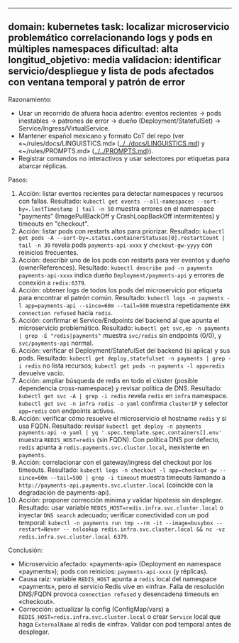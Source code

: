 <!-- markdownlint-disable MD041 -->
---
domain: kubernetes
task: localizar microservicio problemático correlacionando logs y pods en múltiples namespaces
dificultad: alta
longitud_objetivo: media
validacion: identificar servicio/despliegue y lista de pods afectados con ventana temporal y patrón de error
---

Razonamiento:
- Usar un recorrido de afuera hacia adentro: eventos recientes → pods inestables → patrones de error → dueño (Deployment/StatefulSet) → Service/Ingress/VirtualService.
- Mantener español mexicano y formato CoT del repo (ver «~/rules/docs/LINGUISTICS.md» ([../../docs/LINGUISTICS.md](../../docs/LINGUISTICS.md)) y «~/rules/PROMPTS.md» ([../../PROMPTS.md](../../PROMPTS.md))).
- Registrar comandos no interactivos y usar selectores por etiquetas para abarcar réplicas.

Pasos:
1) Acción: listar eventos recientes para detectar namespaces y recursos con fallas.
   Resultado: `kubectl get events --all-namespaces --sort-by=.lastTimestamp | tail -n 50` muestra errores en el namespace "payments" (ImagePullBackOff y CrashLoopBackOff intermitentes) y timeouts en "checkout".
2) Acción: listar pods con restarts altos para priorizar.
   Resultado: `kubectl get pods -A --sort-by=.status.containerStatuses[0].restartCount | tail -n 30` revela pods `payments-api-xxxx` y `checkout-gw-yyyy` con reinicios frecuentes.
3) Acción: describir uno de los pods con restarts para ver eventos y dueño (ownerReferences).
   Resultado: `kubectl describe pod -n payments payments-api-xxxx` indica dueño `Deployment/payments-api` y errores de conexión a `redis:6379`.
4) Acción: obtener logs de todos los pods del microservicio por etiqueta para encontrar el patrón común.
   Resultado: `kubectl logs -n payments -l app=payments-api --since=60m --tail=500` muestra repetidamente `ERR connection refused` hacia `redis`.
5) Acción: confirmar el Service/Endpoints del backend al que apunta el microservicio problemático.
   Resultado: `kubectl get svc,ep -n payments | grep -E "redis|payments"` muestra `svc/redis` sin endpoints (0/0), y `svc/payments-api` normal.
6) Acción: verificar el Deployment/StatefulSet del backend (si aplica) y sus pods.
   Resultado: `kubectl get deploy,statefulset -n payments | grep -i redis` no lista recursos; `kubectl get pods -n payments -l app=redis` devuelve vacío.
7) Acción: ampliar búsqueda de redis en todo el clúster (posible dependencia cross-namespace) y revisar política de DNS.
   Resultado: `kubectl get svc -A | grep -i redis` revela `redis` en `infra` namespace. `kubectl get svc -n infra redis -o yaml` confirma `clusterIP` y selector `app=redis` con endpoints activos.
8) Acción: verificar cómo resuelve el microservicio el hostname `redis` y si usa FQDN.
   Resultado: revisar `kubectl get deploy -n payments payments-api -o yaml | yq '.spec.template.spec.containers[].env'` muestra `REDIS_HOST=redis` (sin FQDN). Con política DNS por defecto, `redis` apunta a `redis.payments.svc.cluster.local`, inexistente en `payments`.
9) Acción: correlacionar con el gateway/ingress del checkout por los timeouts.
   Resultado: `kubectl logs -n checkout -l app=checkout-gw --since=60m --tail=500 | grep -i timeout` muestra timeouts llamando a `http://payments-api.payments.svc.cluster.local` (coincide con la degradación de payments-api).
10) Acción: proponer corrección mínima y validar hipótesis sin desplegar.
    Resultado: usar variable `REDIS_HOST=redis.infra.svc.cluster.local` o inyectar `DNS search` adecuado; verificar conectividad con un pod temporal: `kubectl -n payments run tmp --rm -it --image=busybox --restart=Never -- nslookup redis.infra.svc.cluster.local && nc -vz redis.infra.svc.cluster.local 6379`.

Conclusión:
- Microservicio afectado: «payments-api» (Deployment en namespace «payments»); pods con reinicios: `payments-api-xxxx` (y réplicas). 
- Causa raíz: variable `REDIS_HOST` apunta a `redis` local del namespace «payments», pero el servicio Redis vive en «infra». Falla de resolución DNS/FQDN provoca `connection refused` y desencadena timeouts en «checkout».
- Corrección: actualizar la config (ConfigMap/vars) a `REDIS_HOST=redis.infra.svc.cluster.local` o crear `Service` local que haga `ExternalName` al redis de «infra». Validar con pod temporal antes de desplegar.

